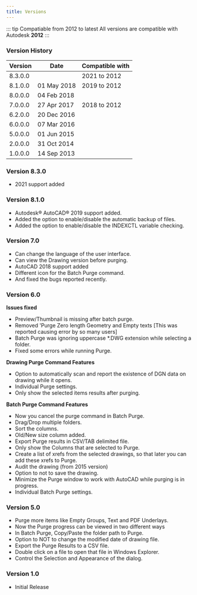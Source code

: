 ```yaml
---
title: Versions
---
```


::: tip Compatiable from 2012 to latest
All versions are compatible with Autodesk **2012**
:::

### Version History
|Version|Date|Compatible with|
|--|--|--|
|8.3.0.0|<Badge text="Current" type="tip"/>|2021 to 2012|
|8.1.0.0|01 May 2018|2019 to 2012
|8.0.0.0|04 Feb 2018|
|7.0.0.0|27 Apr 2017|2018 to 2012
|6.2.0.0|20 Dec 2016|
|6.0.0.0|07 Mar 2016|
|5.0.0.0|01 Jun 2015|
|2.0.0.0|31 Oct 2014|
|1.0.0.0|14 Sep 2013|

### Version 8.3.0
- 2021 support added

### Version 8.1.0
- Autodesk® AutoCAD® 2019 support added.
- Added the option to enable/disable the automatic backup of files.
- Added the option to enable/disable the INDEXCTL variable checking. 

### Version 7.0
- Can change the language of the user interface.
- Can view the Drawing version before purging.
- AutoCAD 2018 support added
- Different icon for the Batch Purge command.
- And fixed the bugs reported recently.

### Version 6.0
**Issues fixed**
- Preview/Thumbnail is missing after batch purge.
- Removed 'Purge Zero length Geometry and Empty texts [This was reported causing error by so many users]
- Batch Purge was ignoring uppercase *.DWG extension while selecting a folder.
- Fixed some errors while running Purge.

**Drawing Purge Command Features**
- Option to automatically scan and report the existence of DGN data on drawing while it opens.
- Individual Purge settings.
- Only show the selected items results after purging.

**Batch Purge Command Features**
- Now you cancel the purge command in Batch Purge.
- Drag/Drop multiple folders.
- Sort the columns.
- Old/New size column added.
- Export Purge results in CSV/TAB delimited file.
- Only show the Columns that are selected to Purge.
- Create a list of xrefs from the selected drawings, so that later you can add these xrefs to Purge.
- Audit the drawing (from 2015 version)
- Option to not to save the drawing.
- Minimize the Purge window to work with AutoCAD while purging is in progress.
- Individual Batch Purge settings.

### Version 5.0
- Purge more items like Empty Groups, Text and PDF Underlays.
- Now the Purge progress can be viewed in two different ways
- In Batch Purge, Copy/Paste the folder path to Purge.
- Option to NOT to change the modified date of drawing file.
- Export the Purge Results to a CSV file.
- Double click on a file to open that file in Windows Explorer.
- Control the Selection and Appearance of the dialog.

### Version 1.0
- Initial Release